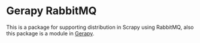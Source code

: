 # Gerapy RabbitMQ

This is a package for supporting distribution in Scrapy using RabbitMQ, also this
package is a module in [Gerapy](https://github.com/Gerapy/Gerapy).
